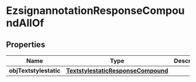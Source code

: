 

# EzsignannotationResponseCompoundAllOf


## Properties

| Name | Type | Description | Notes |
|------------ | ------------- | ------------- | -------------|
|**objTextstylestatic** | [**TextstylestaticResponseCompound**](TextstylestaticResponseCompound.md) |  |  [optional] |



